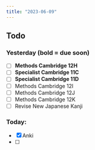```yaml
---
title: "2023-06-09"
---
```


## Todo
### Yesterday (**bold** = due soon)
- [ ] **Methods Cambridge 12H**
- [ ] **Specialist Cambridge 11C**
- [ ] **Specialist Cambridge 11D**
- [ ] Methods Cambridge 12I
- [ ] Methods Cambridge 12J
- [ ] Methods Cambridge 12K
- [ ] Revise New Japanese Kanji

### Today:
- [x] Anki
- [ ] 